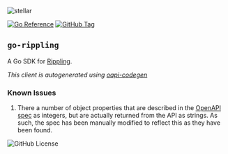 ![stellar](https://res.cloudinary.com/stellaraf/image/upload/v1604277355/stellar-logo-gradient.png?width=300)

[![Go Reference](https://img.shields.io/badge/godoc-reference-5272B4.svg?style=for-the-badge)](https://pkg.go.dev/go.stellar.af/go-rippling) [![GitHub Tag](https://img.shields.io/github/v/tag/stellaraf/go-rippling?style=for-the-badge&label=Version)](https://go.stellar.af/go-rippling/tags)


## `go-rippling`

A Go SDK for [Rippling](https://rippling.com).

_This client is autogenerated using [oapi-codegen](https://github.com/oapi-codegen/oapi-codegen)_

### Known Issues

1. There a number of object properties that are described in the [OpenAPI spec](https://developer.rippling.com/documentation/base-api) as integers, but are actually returned from the API as strings. As such, the spec has been manually modified to reflect this as they have been found.

![GitHub License](https://img.shields.io/github/license/stellaraf/go-rippling?style=for-the-badge&color=black)
